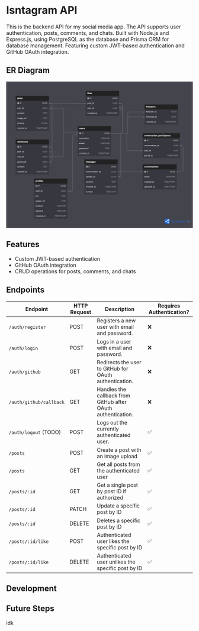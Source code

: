 # Isntagram API

This is the backend API for my social media app. The API supports user authentication, posts, comments, and chats. Built with Node.js and Express.js, using PostgreSQL as the database and Prisma ORM for database management. Featuring custom JWT-based authentication and GitHub OAuth integration.

## ER Diagram

![Project Architecture](assets/er_diagram.png)

## Features

- Custom JWT-based authentication
- GitHub OAuth integration
- CRUD operations for posts, comments, and chats

## Endpoints

| **Endpoint**            | **HTTP Request** | **Description**                                              | **Requires Authentication?** |
| ----------------------- | ---------------- | ------------------------------------------------------------ | ---------------------------- |
| `/auth/register`        | POST             | Registers a new user with email and password.                | ❌                           |
| `/auth/login`           | POST             | Logs in a user with email and password.                      | ❌                           |
| `/auth/github`          | GET              | Redirects the user to GitHub for OAuth authentication.       | ❌                           |
| `/auth/github/callback` | GET              | Handles the callback from GitHub after OAuth authentication. | ❌                           |
| `/auth/logout` (TODO)   | POST             | Logs out the currently authenticated user.                   | ✅                           |
| `/posts`                | POST             | Create a post with an image upload                           | ✅                           |
| `/posts`                | GET              | Get all posts from the authenticated user                    | ✅                           |
| `/posts/:id`            | GET              | Get a single post by post ID if authorized                   | ✅                           |
| `/posts/:id `           | PATCH            | Update a specific post by ID                                 | ✅                           |
| `/posts/:id`            | DELETE           | Deletes a specific post by ID                                | ✅                           |
| `/posts/:id/like`       | POST             | Authenticated user likes the specific post by ID             | ✅                           |
| `/posts/:id/like      ` | DELETE           | Authenticated user unlikes the specific post by ID           | ✅                           |

## Development

## Future Steps

idk
